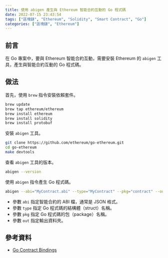 ```yaml
---
title: 使用 abigen 產生與 Ethereum 智能合約互動的 Go 程式碼
date: 2022-07-15 23:43:54
tags: ["區塊鏈", "Ethereum", "Solidity", "Smart Contract", "Go"]
categories: ["區塊鏈", "Ethereum"]
---
```


## 前言

在 Go 專案中，要與 Ethereum 智能合約互動，需要安裝 Ethereum 的 `abigen` 工具，產生與智能合約互動的 Go 程式碼。

## 做法

首先，使用 `brew` 指令安裝依賴套件。

```BASH
brew update
brew tap ethereum/ethereum
brew install ethereum
brew install solidity
brew install protobuf
```

安裝 `abigen` 工具。

```BASH
git clone https://github.com/ethereum/go-ethereum.git
cd go-ethereum
make devtools
```

查看 `abigen` 工具的版本。

```BASH
abigen --version
```

使用 `abigen` 指令產生 Go 程式碼。

```BASH
abigen --abi="MyContract.abi" --type="MyContract" --pkg="contract" --out="my_contract.go"
```

- 參數 `abi` 指定智能合約的 ABI 檔，通常是 JSON 格式。
- 參數 `type` 指定 Go 程式碼的結構體（struct）名稱。
- 參數 `pkg` 指定 Go 程式碼的包（package）名稱。
- 參數 `out` 指定輸出資料夾。

## 參考資料

- [Go Contract Bindings](https://geth.ethereum.org/docs/dapp/native-bindings)
